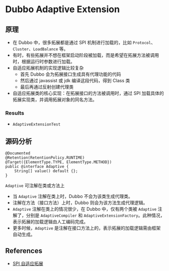 # Dubbo Adaptive Extension

## 原理
- 在 Dubbo 中，很多拓展都是通过 SPI 机制进行加载的，比如 `Protocol`、`Cluster`、`LoadBalance` 等。
- 有时，有些拓展并不想在框架启动阶段被加载，而是希望在拓展方法被调用时，根据运行时参数进行加载。
- 自适应拓展机制的实现逻辑比较复杂
	* 首先 Dubbo 会为拓展接口生成具有代理功能的代码
	* 然后通过 javassist 或 jdk 编译这段代码，得到 Class 类
	* 最后再通过反射创建代理类
- 自适应拓展类的核心实现：在拓展接口的方法被调用时，通过 SPI 加载具体的拓展实现类，并调用拓展对象的同名方法。

### Results
- `AdaptiveExtensionTest`

## 源码分析
```
@Documented
@Retention(RetentionPolicy.RUNTIME)
@Target({ElementType.TYPE, ElementType.METHOD})
public @interface Adaptive {
    String[] value() default {};
}
```
`Adaptive` 可注解在类或方法上
- 当 `Adaptive` 注解在类上时，Dubbo 不会为该类生成代理类。
- 注解在方法（接口方法）上时，Dubbo 则会为该方法生成代理逻辑。
- `Adaptive` 注解在类上的情况很少，在 Dubbo 中，仅有两个类被 `Adaptive` 注解了，分别是 `AdaptiveCompiler` 和 `AdaptiveExtensionFactory`。此种情况，表示拓展的加载逻辑由人工编码完成。
- 更多时候，`Adaptive` 是注解在接口方法上的，表示拓展的加载逻辑需由框架自动生成。


## References
- [SPI 自适应拓展](http://dubbo.apache.org/zh-cn/docs/source_code_guide/adaptive-extension.html)